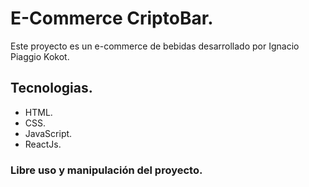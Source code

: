 # E-Commerce CriptoBar.

Este proyecto es un e-commerce de bebidas desarrollado por Ignacio Piaggio Kokot.

## Tecnologias.
- HTML.
- CSS.
- JavaScript.
- ReactJs.

### Libre uso y manipulación del proyecto.
